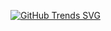 
[![GitHub Trends SVG](https://api.githubtrends.io/user/svg/InfiniteCod3/langs)](https://githubtrends.io)




